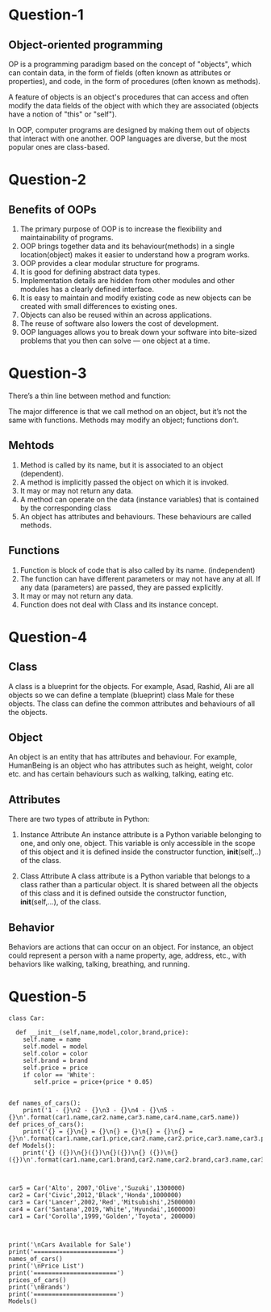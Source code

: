 # Question-1

## Object-oriented programming

OP is a programming paradigm based on the concept of "objects", which can contain data, in the form of fields 
(often known as attributes or properties), and code, in the form of procedures (often known as methods).

A feature of objects is an object's procedures that can access and often modify the data fields of the object with which 
they are associated (objects have a notion of "this" or "self"). 

In OOP, computer programs are designed by making them out of objects that interact with one another.
OOP languages are diverse, but the most popular ones are class-based.

# Question-2

## Benefits of OOPs

1. The primary purpose of OOP is to increase the flexibility and maintainability of programs. 
2. OOP brings together data and its behaviour(methods) in a single location(object) makes it easier to understand how a 
   program works.
3. OOP provides a clear modular structure for programs.
4. It is good for defining abstract data types.
5. Implementation details are hidden from other modules and other modules has a clearly defined interface.
6. It is easy to maintain and modify existing code as new objects can be created with small differences to existing ones.
7. Objects can also be reused within an across applications. 
8. The reuse of software also lowers the cost of development. 
9. OOP languages allows you to break down your software into bite-sized problems that you then can solve — one object at a time. 

 # Question-3

There’s a thin line between method and function:

The major difference is that we call method on an object, but it’s not the same with functions. 
Methods may modify an object; functions don’t.

## Mehtods
1. Method is called by its name, but it is associated to an object (dependent).
2. A method is implicitly passed the object on which it is invoked.
3. It may or may not return any data.
4. A method can operate on the data (instance variables) that is contained by the corresponding class
5. An object has attributes and behaviours. These behaviours are called methods.

## Functions
1. Function is block of code that is also called by its name. (independent)
2. The function can have different parameters or may not have any at all. If any data (parameters) are passed, 
they are passed explicitly.
3. It may or may not return any data.
4. Function does not deal with Class and its instance concept.

# Question-4

## Class
A class is a blueprint for the objects. For example, Asad, Rashid, Ali  are all objects so we can 
define a template (blueprint) class Male for these objects. The class can define the common attributes and behaviours of all 
the objects.

## Object
An object is an entity that has attributes and behaviour. For example, HumanBeing is an object who has attributes 
such as height, weight, color etc. and has certain behaviours such as walking, talking, eating etc.

## Attributes
There are two types of attribute in Python:
1. Instance Attribute
An instance attribute is a Python variable belonging to one, and only one, object. This variable is only 
accessible in the scope of this object and it is defined inside the constructor function, __init__(self,..) of the class.

2. Class Attribute
A class attribute is a Python variable that belongs to a class rather than a particular object. It is shared between all the objects of this class and it is defined outside the constructor function, __init__(self,...), 
of the class.

## Behavior
Behaviors are actions that can occur on an object.
For instance, an object could represent a person with a name property, age, address, etc., 
with behaviors like walking, talking, breathing, and running.

# Question-5
~~~
class Car:

  def __init__(self,name,model,color,brand,price):
    self.name = name
    self.model = model
    self.color = color
    self.brand = brand
    self.price = price
    if color == 'White':
       self.price = price+(price * 0.05)


def names_of_cars():
    print('1 - {}\n2 - {}\n3 - {}\n4 - {}\n5 - {}\n'.format(car1.name,car2.name,car3.name,car4.name,car5.name))
def prices_of_cars():
    print('{} = {}\n{} = {}\n{} = {}\n{} = {}\n{} = {}\n'.format(car1.name,car1.price,car2.name,car2.price,car3.name,car3.price,car4.name,car4.price,car5.name,car5.price))
def Models():
    print('{} ({})\n{}({})\n{}({})\n{} ({})\n{} ({})\n'.format(car1.name,car1.brand,car2.name,car2.brand,car3.name,car3.brand,car4.name,car4.brand,car5.name,car5.brand))



car5 = Car('Alto', 2007,'Olive','Suzuki',1300000)
car2 = Car('Civic',2012,'Black','Honda',1000000)
car3 = Car('Lancer',2002,'Red','Mitsubishi',2500000)
car4 = Car('Santana',2019,'White','Hyundai',1600000) 
car1 = Car('Corolla',1999,'Golden','Toyota', 200000)



print('\nCars Available for Sale')
print('=======================')
names_of_cars()
print('\nPrice List')
print('=======================')
prices_of_cars()
print('\nBrands')
print('=======================')
Models()
~~~
